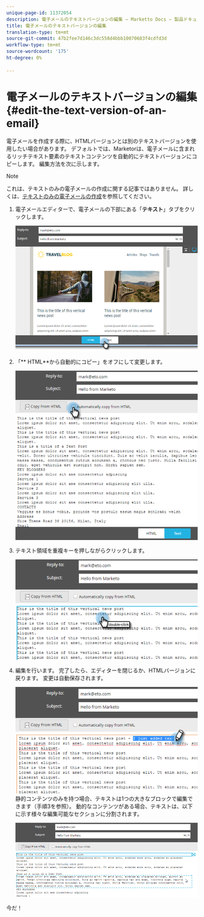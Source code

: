 ```yaml
---
unique-page-id: 11372054
description: 電子メールのテキストバージョンの編集 — Marketto Docs — 製品ドキュメント
title: 電子メールのテキストバージョンの編集
translation-type: tm+mt
source-git-commit: 47b2fee7d146c3dc558d4bbb10070683f4cdfd3d
workflow-type: tm+mt
source-wordcount: '175'
ht-degree: 0%

---
```



# 電子メールのテキストバージョンの編集{#edit-the-text-version-of-an-email}

電子メールを作成する際に、HTMLバージョンとは別のテキストバージョンを使用したい場合があります。 デフォルトでは、Marketorは、電子メールに含まれるリッチテキスト要素のテキストコンテンツを自動的にテキストバージョンにコピーします。 編集方法を次に示します。

>[!NOTE]
>
>これは、テキストのみの電子メールの作成に関する記事ではありません。 詳しくは、[テキストのみの電子メールの作成](create-a-text-only-email.md)を参照してください。

1. 電子メールエディターで、電子メールの下部にある「**テキスト**」タブをクリックします。

   ![](assets/one-5.png)

1. 「** HTML**から自動的にコピー」をオフにして変更します。

   ![](assets/two-5.png)

1. テキスト領域を重複キーを押しながらクリックします。

   ![](assets/three-4.png)

1. 編集を行います。 完了したら、エディターを閉じるか、HTMLバージョンに戻ります。 変更は自動保存されます。

   ![](assets/four-4.png)\
   静的コンテンツのみを持つ場合、テキストは1つの大きなブロックで編集できます（手順3を参照）。 動的なコンテンツがある場合、テキストは、以下に示す様々な編集可能なセクションに分割されます。

   ![](assets/five-3.png)

今だ！
